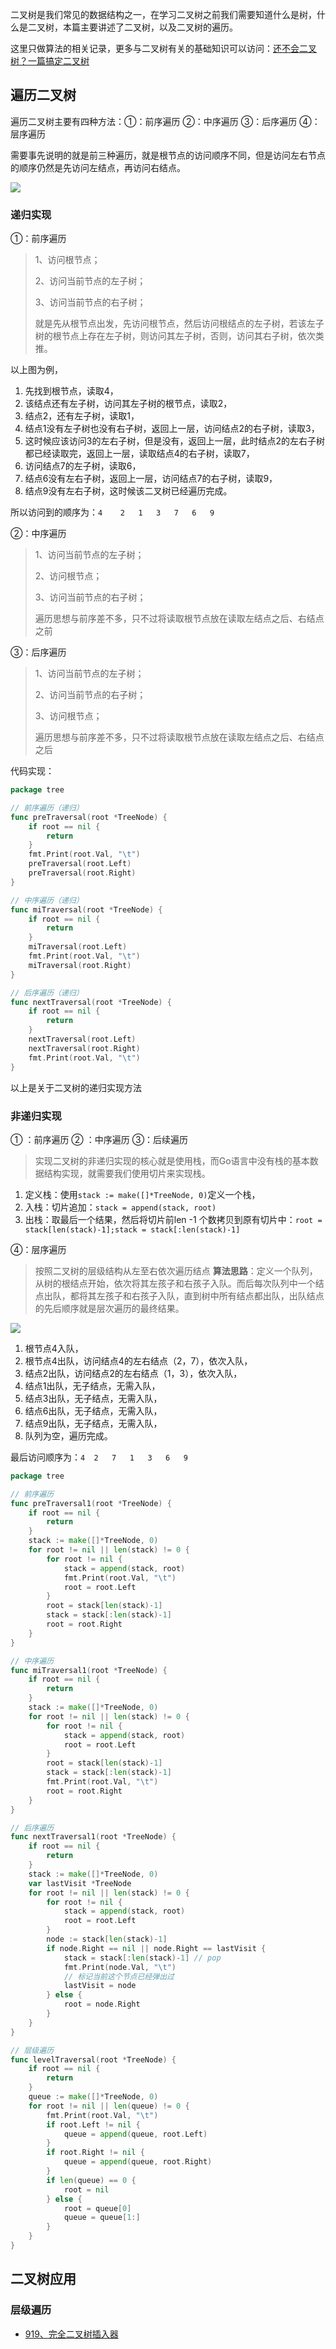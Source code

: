 二叉树是我们常见的数据结构之一，在学习二叉树之前我们需要知道什么是树，什么是二叉树，本篇主要讲述了二叉树，以及二叉树的遍历。

这里只做算法的相关记录，更多与二叉树有关的基础知识可以访问：[还不会二叉树？一篇搞定二叉树](https://lomtom.cn/38214.html)

## 遍历二叉树

遍历二叉树主要有四种方法：①：前序遍历 ②：中序遍历 ③：后序遍历 ④：层序遍历

需要事先说明的就是前三种遍历，就是根节点的访问顺序不同，但是访问左右节点的顺序仍然是先访问左结点，再访问右结点。


![](https://img-blog.csdnimg.cn/3e718377cd594d90a203384b4714a9f3.png)


### 递归实现

①：前序遍历

> 1、访问根节点；
> 
> 2、访问当前节点的左子树；
> 
> 3、访问当前节点的右子树；
> 
> 就是先从根节点出发，先访问根节点，然后访问根结点的左子树，若该左子树的根节点上存在左子树，则访问其左子树，否则，访问其右子树，依次类推。

以上图为例，

1. 先找到根节点，读取4，
2. 该结点还有左子树，访问其左子树的根节点，读取2，
3. 结点2，还有左子树，读取1，
4. 结点1没有左子树也没有右子树，返回上一层，访问结点2的右子树，读取3，
5. 这时候应该访问3的左右子树，但是没有，返回上一层，此时结点2的左右子树都已经读取完，返回上一层，读取结点4的右子树，读取7，
6. 访问结点7的左子树，读取6，
7. 结点6没有左右子树，返回上一层，访问结点7的右子树，读取9，
8. 结点9没有左右子树，这时候该二叉树已经遍历完成。

所以访问到的顺序为：`4	2	1	3	7	6	9`

②：中序遍历

> 1、访问当前节点的左子树；
> 
> 2、访问根节点；
> 
> 3、访问当前节点的右子树；
> 
> 遍历思想与前序差不多，只不过将读取根节点放在读取左结点之后、右结点之前

③：后序遍历

> 1、访问当前节点的左子树；
> 
> 2、访问当前节点的右子树；
> 
> 3、访问根节点；
> 
> 遍历思想与前序差不多，只不过将读取根节点放在读取左结点之后、右结点之后


代码实现：

```go
package tree

// 前序遍历（递归）
func preTraversal(root *TreeNode) {
	if root == nil {
		return
	}
	fmt.Print(root.Val, "\t")
	preTraversal(root.Left)
	preTraversal(root.Right)
}

// 中序遍历（递归）
func miTraversal(root *TreeNode) {
	if root == nil {
		return
	}
	miTraversal(root.Left)
	fmt.Print(root.Val, "\t")
	miTraversal(root.Right)
}

// 后序遍历（递归）
func nextTraversal(root *TreeNode) {
	if root == nil {
		return
	}
	nextTraversal(root.Left)
	nextTraversal(root.Right)
	fmt.Print(root.Val, "\t")
}
```
以上是关于二叉树的递归实现方法
### 非递归实现
① ：前序遍历
② ：中序遍历
③：后续遍历
> 实现二叉树的非递归实现的核心就是使用栈，而Go语言中没有栈的基本数据结构实现，就需要我们使用切片来实现栈。
1. 定义栈：使用`stack := make([]*TreeNode, 0)`定义一个栈，
2. 入栈：切片追加：`stack = append(stack, root)`
3. 出栈：取最后一个结果，然后将切片前len -1 个数拷贝到原有切片中：`root = stack[len(stack)-1];stack = stack[:len(stack)-1]`

④：层序遍历

> 按照二叉树的层级结构从左至右依次遍历结点
> **算法思路**：定义一个队列，从树的根结点开始，依次将其左孩子和右孩子入队。而后每次队列中一个结点出队，都将其左孩子和右孩子入队，直到树中所有结点都出队，出队结点的先后顺序就是层次遍历的最终结果。

![](https://img-blog.csdnimg.cn/20200415100654515.png#pic_center)

1. 根节点4入队，
2. 根节点4出队，访问结点4的左右结点（2，7），依次入队，
3. 结点2出队，访问结点2的左右结点（1，3），依次入队，
4. 结点1出队，无子结点，无需入队，
5. 结点3出队，无子结点，无需入队，
6. 结点6出队，无子结点，无需入队，
7. 结点9出队，无子结点，无需入队，
8. 队列为空，遍历完成。

最后访问顺序为：`4	2	7	1	3	6	9    `

```go
package tree

// 前序遍历
func preTraversal1(root *TreeNode) {
	if root == nil {
		return
	}
	stack := make([]*TreeNode, 0)
	for root != nil || len(stack) != 0 {
		for root != nil {
			stack = append(stack, root)
			fmt.Print(root.Val, "\t")
			root = root.Left
		}
		root = stack[len(stack)-1]
		stack = stack[:len(stack)-1]
		root = root.Right
	}
}

// 中序遍历
func miTraversal1(root *TreeNode) {
	if root == nil {
		return
	}
	stack := make([]*TreeNode, 0)
	for root != nil || len(stack) != 0 {
		for root != nil {
			stack = append(stack, root)
			root = root.Left
		}
		root = stack[len(stack)-1]
		stack = stack[:len(stack)-1]
		fmt.Print(root.Val, "\t")
		root = root.Right
	}
}

// 后序遍历
func nextTraversal1(root *TreeNode) {
	if root == nil {
		return
	}
	stack := make([]*TreeNode, 0)
	var lastVisit *TreeNode
	for root != nil || len(stack) != 0 {
		for root != nil {
			stack = append(stack, root)
			root = root.Left
		}
		node := stack[len(stack)-1]
		if node.Right == nil || node.Right == lastVisit {
			stack = stack[:len(stack)-1] // pop
			fmt.Print(node.Val, "\t")
			// 标记当前这个节点已经弹出过
			lastVisit = node
		} else {
			root = node.Right
		}
	}
}

// 层级遍历
func levelTraversal(root *TreeNode) {
	if root == nil {
		return
	}
	queue := make([]*TreeNode, 0)
	for root != nil || len(queue) != 0 {
		fmt.Print(root.Val, "\t")
		if root.Left != nil {
			queue = append(queue, root.Left)
		}
		if root.Right != nil {
			queue = append(queue, root.Right)
		}
		if len(queue) == 0 {
			root = nil
		} else {
			root = queue[0]
			queue = queue[1:]
		}
	}
}
```

## 二叉树应用

### 层级遍历
* [919、完全二叉树插入器](leetcode/919完全二叉树插入器_readme.md)
